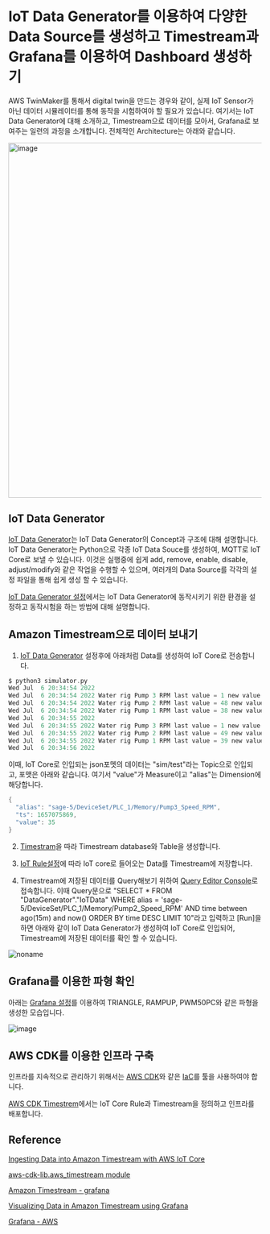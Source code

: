 # IoT Data Generator를 이용하여 다양한 Data Source를 생성하고 Timestream과 Grafana를 이용하여 Dashboard 생성하기

AWS TwinMaker를 통해서 digital twin을 만드는 경우와 같이, 실제 IoT Sensor가 아닌 데이터 시뮬레이터를 통해 동작을 시험하여야 할 필요가 있습니다. 여기서는 IoT Data Generator에 대해 소개하고, Timestream으로 데이터를 모아서, Grafana로 보여주는 일련의 과정을 소개합니다. 전체적인 Architecture는 아래와 같습니다.

<img width="705" alt="image" src="https://user-images.githubusercontent.com/52392004/177564305-5af2a69a-a395-41d7-b3c3-c3e827d2cab9.png">



## IoT Data Generator

[IoT Data Generator](https://github.com/kyopark2014/iot-data-generator/tree/main/data-generator)는 IoT Data Generator의 Concept과 구조에 대해 설명합니다. IoT Data Generator는 Python으로 각종 IoT Data Souce를 생성하여, MQTT로 IoT Core로 보낼 수 있습니다. 이것은 실행중에 쉽게 add, remove, enable, disable, adjust/modify와 같은 작업을 수행할 수 있으며, 여러개의 Data Source를 각각의 설정 파일을 통해 쉽게 생성 할 수 있습니다. 

[IoT Data Generator 설정](https://github.com/kyopark2014/iot-data-generator/blob/main/setup.md)에서는 IoT Data Generator에 동작시키기 위한 환경을 설정하고 동작시험을 하는 방법에 대해 설명합니다. 

## Amazon Timestream으로 데이터 보내기

1) [IoT Data Generator](https://github.com/kyopark2014/iot-data-generator/blob/main/setup.md) 설정후에 아래처럼 Data를 생성하여 IoT Core로 전송합니다. 

```c
$ python3 simulator.py
Wed Jul  6 20:34:54 2022
Wed Jul  6 20:34:54 2022 Water rig Pump 3 RPM last value = 1 new value = 1
Wed Jul  6 20:34:54 2022 Water rig Pump 2 RPM last value = 48 new value = 49
Wed Jul  6 20:34:54 2022 Water rig Pump 1 RPM last value = 38 new value = 39
Wed Jul  6 20:34:55 2022
Wed Jul  6 20:34:55 2022 Water rig Pump 3 RPM last value = 1 new value = 1
Wed Jul  6 20:34:55 2022 Water rig Pump 2 RPM last value = 49 new value = 50
Wed Jul  6 20:34:55 2022 Water rig Pump 1 RPM last value = 39 new value = 40
Wed Jul  6 20:34:56 2022
```

이때, IoT Core로 인입되는 json포멧의 데이터는 "sim/test"라는 Topic으로 인입되고, 포맷은 아래와 같습니다. 여기서 "value"가 Measure이고 "alias"는 Dimension에 해당합니다. 

```java
{
  "alias": "sage-5/DeviceSet/PLC_1/Memory/Pump3_Speed_RPM",
  "ts": 1657075869,
  "value": 35
}
```

2) [Timestram](https://github.com/kyopark2014/iot-data-generator/blob/main/timestream.md)을 따라 Timestream database와 Table을 생성합니다.

3) [IoT Rule설정](https://github.com/kyopark2014/iot-data-generator/blob/main/iot-rule.md)에 따라 IoT core로 들어오는 Data를 Timestream에 저장합니다. 

4) Timestream에 저장된 데이터를 Query해보기 위하여 [Query Editor Console](https://us-east-1.console.aws.amazon.com/timestream/home?region=us-east-1#query-editor:)로 접속합니다. 이때 Query문으로 "SELECT * FROM "DataGenerator"."IoTData" WHERE alias = 'sage-5/DeviceSet/PLC_1/Memory/Pump2_Speed_RPM' AND time between ago(15m) and now() ORDER BY time DESC LIMIT 10"라고 입력하고 [Run]을 하면 아래와 같이 IoT Data Generator가 생성하여 IoT Core로 인입되어, Timestream에 저장된 데이터를 확인 할 수 있습니다. 

![noname](https://user-images.githubusercontent.com/52392004/177549737-d3394fd4-9b08-4cb7-a028-badc9cc5a127.png)


## Grafana를 이용한 파형 확인

아래는 [Grafana 설정](https://github.com/kyopark2014/iot-data-generator/blob/main/grafana.md)를 이용하여 TRIANGLE, RAMPUP, PWM50PC와 같은 파형을 생성한 모습입니다. 

![image](https://user-images.githubusercontent.com/52392004/177568268-71026768-bc9f-4040-abe2-d127c80babb7.png)

## AWS CDK를 이용한 인프라 구축

인프라를 지속적으로 관리하기 위해서는 [AWS CDK](https://github.com/kyopark2014/technical-summary/blob/main/cdk-introduction.md)와 같은 [IaC](https://docs.aws.amazon.com/whitepapers/latest/introduction-devops-aws/infrastructure-as-code.html)를 툴을 사용하여야 합니다.

[AWS CDK Timestrem](https://github.com/kyopark2014/iot-data-generator/tree/main/cdk-timestream)에서는 IoT Core Rule과 Timestream을 정의하고 인프라를 배포합니다. 


## Reference

[Ingesting Data into Amazon Timestream with AWS IoT Core](https://www.youtube.com/watch?v=00Wersoz2Q4)

[aws-cdk-lib.aws_timestream module](https://docs.aws.amazon.com/cdk/api/v2/docs/aws-cdk-lib.aws_timestream-readme.html)

[Amazon Timestream - grafana](https://grafana.com/grafana/plugins/grafana-timestream-datasource/)


[Visualizing Data in Amazon Timestream using Grafana](https://www.youtube.com/watch?v=pilkz645cs4&t=2s)

[Grafana - AWS](https://docs.aws.amazon.com/timestream/latest/developerguide/Grafana.html#Grafana.sample-app)
